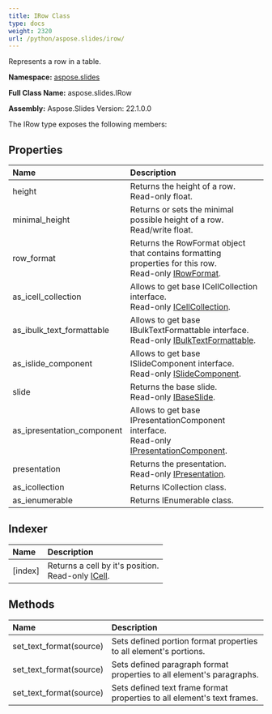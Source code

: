 ```yaml
---
title: IRow Class
type: docs
weight: 2320
url: /python/aspose.slides/irow/
---
```


Represents a row in a table.

**Namespace:** [aspose.slides](/python/aspose.slides/)

**Full Class Name:** aspose.slides.IRow

**Assembly:**  Aspose.Slides Version: 22.1.0.0

The IRow type exposes the following members:
## **Properties**
|**Name**|**Description**|
| :- | :- |
|height|Returns the height of a row.<br/>            Read-only float.|
|minimal_height|Returns or sets the minimal possible height of a row.<br/>            Read/write float.|
|row_format|Returns the RowFormat object that contains formatting properties for this row.<br/>            Read-only [IRowFormat](/python/aspose.slides/irowformat/).|
|as_icell_collection|Allows to get base ICellCollection interface.<br/>            Read-only [ICellCollection](/python/aspose.slides/icellcollection/).|
|as_ibulk_text_formattable|Allows to get base IBulkTextFormattable interface.<br/>            Read-only [IBulkTextFormattable](/python/aspose.slides/ibulktextformattable/).|
|as_islide_component|Allows to get base ISlideComponent interface.<br/>            Read-only [ISlideComponent](/python/aspose.slides/islidecomponent/).|
|slide|Returns the base slide.<br/>            Read-only [IBaseSlide](/python/aspose.slides/ibaseslide/).|
|as_ipresentation_component|Allows to get base IPresentationComponent interface.<br/>            Read-only [IPresentationComponent](/python/aspose.slides/ipresentationcomponent/).|
|presentation|Returns the presentation. <br/>            Read-only [IPresentation](/python/aspose.slides/ipresentation/).|
|as_icollection|Returns ICollection class.|
|as_ienumerable|Returns IEnumerable class.|
## **Indexer**
|**Name**|**Description**|
| :- | :- |
|[index]|Returns a cell by it's position.<br/>            Read-only [ICell](/python/aspose.slides/icell/).|
## **Methods**
|**Name**|**Description**|
| :- | :- |
|set_text_format(source)|Sets defined portion format properties to all element's portions.|
|set_text_format(source)|Sets defined paragraph format properties to all element's paragraphs.|
|set_text_format(source)|Sets defined text frame format properties to all element's text frames.|
